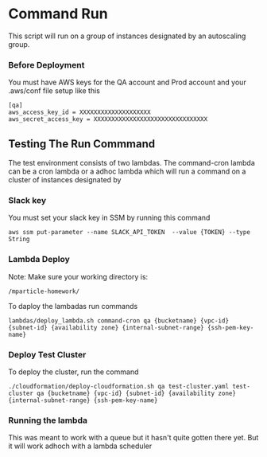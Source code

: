 # Command Run

This script will run on a group of instances designated by an autoscaling group.


### Before Deployment
You must have AWS keys for the QA account and Prod account and your .aws/conf file setup like this
```
[qa]
aws_access_key_id = XXXXXXXXXXXXXXXXXXXX
aws_secret_access_key = XXXXXXXXXXXXXXXXXXXXXXXXXXXXXXXX
```


## Testing The Run Commmand

The test environment consists of two lambdas.
The command-cron lambda can be a cron lambda or a adhoc lambda which will run a command on a cluster of instances
designated by

### Slack key
You must set your slack key in SSM by running this command

```
aws ssm put-parameter --name SLACK_API_TOKEN  --value {TOKEN} --type String
```

### Lambda Deploy

Note: Make sure your working directory is:
```
/mparticle-homework/
```

To daploy the lambadas run commands

```
lambdas/deploy_lambda.sh command-cron qa {bucketname} {vpc-id} {subnet-id} {availability zone} {internal-subnet-range} {ssh-pem-key-name}

```

### Deploy Test Cluster

To deploy the cluster, run the command

```
./cloudformation/deploy-cloudformation.sh qa test-cluster.yaml test-cluster qa {bucketname} {vpc-id} {subnet-id} {availability zone} {internal-subnet-range} {ssh-pem-key-name}
```


### Running the lambda
This was meant to work with a queue but it hasn't quite gotten there yet. But it will work adhoch with a lambda scheduler